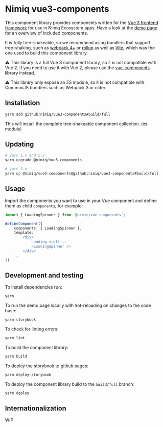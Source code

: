 # Nimiq vue3-components

This component library provides components written for the [Vue 3 frontend framework](https://vuejs.org/) for use in Nimiq
Ecosystem apps. Have a look at the [demo page](https://nimiq.github.io/vue3-components/) for an overview of included
components.

It is fully tree-shakeable, so we recommend using bundlers that support tree-shaking, such as [webpack 4+](https://webpack.js.org/) or [rollup](https://rollupjs.org/guide/en/) as well as [Vite](https://vitejs.dev/), which was the one used to build this component library.

⚠️ This library is a full Vue 3 component library, so it is not compatible with Vue 2. If you need to use it with Vue 2, please use the [vue-components](https://github.com/nimiq/vue-components) library instead.

⚠️ This library only expose an ES module, so it is not compatible with CommonJS bundlers such as Webpack 3 or older.

## Installation

```bash
yarn add github:nimiq/vue3-components#build/full
```

This will install the complete tree-shakeable component collection. (es module)

## Updating

```bash
# yarn 1.x and 2.x
yarn upgrade @nimiq/vue3-components
```

```bash
# yarn 3.x
yarn up @nimiq/vue3-components@github:nimiq/vue3-components#build/full
```

## Usage

Import the components you want to use in your Vue component and define them as child `components`, for example:

```ts
import { LoadingSpinner } from '@nimiq/vue-components';

defineComponent({
    components: { LoadingSpinner },
    template: `
        <div>
            Loading stuff...
            <LoadingSpinner />
        </div>
    `,
})
```

## Development and testing

To install dependencies run:
```bash
yarn
```

To run the demo page locally with hot-reloading on changes to the code base:
```bash
yarn storybook
```

To check for linting errors:
```bash
yarn lint
```

To build the component library:
```bash
yarn build
```

To deploy the storybook to github pages:
```bash
yarn deploy-storybook
```

To deploy the component library build to the `build/full` branch:
```bash
yarn deploy
```

## Internationalization

WIP
